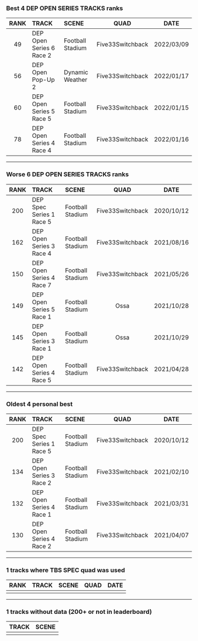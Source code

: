 ### Best 4 DEP OPEN SERIES TRACKS ranks
|RANK|TRACK|SCENE|QUAD|DATE|
|:---:|:---|:---|:---:|:---:|
|49|DEP Open Series 6 Race 2|Football Stadium|Five33Switchback|2022/03/09|
|56|DEP Open Pop-Up 2|Dynamic Weather|Five33Switchback|2022/01/17|
|60|DEP Open Series 5 Race 5|Football Stadium|Five33Switchback|2022/01/15|
|78|DEP Open Series 4 Race 4|Football Stadium|Five33Switchback|2022/01/16|
---
### Worse 6 DEP OPEN SERIES TRACKS ranks
|RANK|TRACK|SCENE|QUAD|DATE|
|:---:|:---|:---|:---:|:---:|
|200|DEP Spec Series 1 Race 5|Football Stadium|Five33Switchback|2020/10/12|
|162|DEP Open Series 3 Race 4|Football Stadium|Five33Switchback|2021/08/16|
|150|DEP Open Series 4 Race 7|Football Stadium|Five33Switchback|2021/05/26|
|149|DEP Open Series 5 Race 1|Football Stadium|Ossa|2021/10/28|
|145|DEP Open Series 3 Race 1|Football Stadium|Ossa|2021/10/29|
|142|DEP Open Series 4 Race 5|Football Stadium|Five33Switchback|2021/04/28|
---
### Oldest 4 personal best
|RANK|TRACK|SCENE|QUAD|DATE|
|:---:|:---|:---|:---:|:---:|
|200|DEP Spec Series 1 Race 5|Football Stadium|Five33Switchback|2020/10/12|
|134|DEP Open Series 3 Race 2|Football Stadium|Five33Switchback|2021/02/10|
|132|DEP Open Series 4 Race 1|Football Stadium|Five33Switchback|2021/03/31|
|130|DEP Open Series 4 Race 2|Football Stadium|Five33Switchback|2021/04/07|
---
### 1 tracks where TBS SPEC quad was used
|RANK|TRACK|SCENE|QUAD|DATE|
|:---:|:---|:---|:---:|:---:|
||||||
---
### 1 tracks without data (200+ or not in leaderboard)
|TRACK|SCENE|
|:---|:---|
|||
